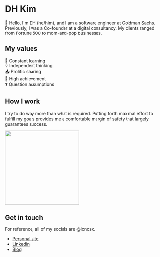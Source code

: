 # DH Kim

👋 Hello, I'm DH (he/him), and I am a software engineer at Goldman Sachs. Previously, I was a Co-founder at a digital consultancy. My clients ranged from Fortune 500 to mom-and-pop businesses.

## My values
📖 Constant learning<br>
💡 Independent thinking<br>
📤 Prolific sharing<br>
🌟 High achievement<br>
❓ Question assumptions<br>

## How I work
I try to do way more than what is required. Putting forth maximal effort to fulfill my goals provides me a comfortable margin of safety that largely guarantees success. 

<img src="https://media1.tenor.com/images/c142ea480d7f882e274e47ba4ce7a926/tenor.gif?itemid=6166819" width="240px" align="center">

## Get in touch

For reference, all of my socials are @icncsx.

- [Personal site](https://icncsx.com/)
- [Linkedin](https://www.linkedin.com/in/icncsx/)
- [Blog](https://dev.to/icncsx)
